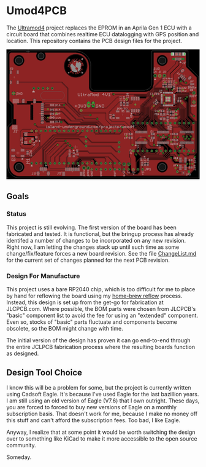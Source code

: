 # Umod4PCB

The [Ultramod4](https://github.com/mookiedog/umod4) project replaces the EPROM in an Aprila Gen 1 ECU with a circuit board that combines realtime ECU datalogging with GPS position and location.  This repository contains the PCB design files for the project.

![Ultramod4 PCB layout](images/pcb_image_4V1.jpg)

## Goals

### Status

This project is still evolving. The first version of the board has been fabricated and tested. It is functional, but the bringup process has already identifed a number of changes to be incorporated on any new revision. Right now, I am letting the changes stack up until such time as some change/fix/feature forces a new board revision. See the file [ChangeList.md](ChangeList.md) for the current set of changes planned for the next PCB revision.

### Design For Manufacture

This project uses a bare RP2040 chip, which is too difficult for me to place by hand for reflowing the board using my [home-brew reflow](https://github.com/mookiedog/Reflow) process. Instead, this design is set up from the get-go for fabrication at JLCPCB.com. Where possible, the BOM parts were chosen from JLCPCB's "basic" component list to avoid the fee for using an "extended" component. Even so, stocks of "basic" parts fluctuate and components become obsolete, so the BOM might change with time. 

The initial version of the design has proven it can go end-to-end through the entire JCLPCB fabrication process where the resulting boards function as designed.

## Design Tool Choice

I know this will be a problem for some, but the project is currently written using Cadsoft Eagle.  It's because I've used Eagle for the last bazillion years. I am still using an old version of Eagle (V7.6) that I own outright. These days, you are forced to forced to buy new versions of Eagle on a monthly subscription basis. That doesn't work for me, because I make no money off this stuff and can't afford the subscription fees.  Too bad, I like Eagle.

Anyway, I realize that at some point it would be worth switching the design over to something like KiCad to make it more accessible to the open source community.

Someday.

